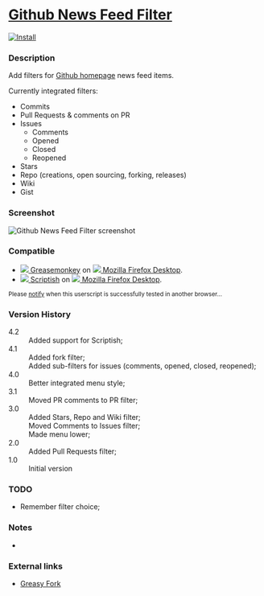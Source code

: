 # [Github News Feed Filter](https://github.com/jerone/UserScripts/tree/master/Github_News_Feed_Filter)

[![Install](https://raw.github.com/jerone/UserScripts/master/_resources/Install-button.jpg)](https://github.com/jerone/UserScripts/raw/master/Github_News_Feed_Filter/Github_News_Feed_Filter.user.js)

### Description

Add filters for [Github homepage](https://github.com) news feed items.

Currently integrated filters:
* Commits
* Pull Requests & comments on PR
* Issues
    * Comments
    * Opened
    * Closed
    * Reopened
* Stars
* Repo (creations, open sourcing, forking, releases)
* Wiki
* Gist

### Screenshot

![Github News Feed Filter screenshot](https://github.com/jerone/UserScripts/raw/master/Github_News_Feed_Filter/screenshot.jpg)

### Compatible

* [![](https://raw.github.com/jerone/UserScripts/master/_resources/Greasemonkey.png) Greasemonkey](https://addons.mozilla.org/firefox/addon/greasemonkey/) on [![](https://raw.github.com/jerone/UserScripts/master/_resources/Firefox.png) Mozilla Firefox Desktop](http://www.mozilla.org/en-US/firefox/fx/#desktop).
* [![](https://raw.github.com/jerone/UserScripts/master/_resources/Scriptish.png) Scriptish](https://addons.mozilla.org/firefox/addon/scriptish/) on [![](https://raw.github.com/jerone/UserScripts/master/_resources/Firefox.png) Mozilla Firefox Desktop](http://www.mozilla.org/en-US/firefox/fx/#desktop).

<sub>Please [notify](https://github.com/jerone/UserScripts/issues/new?title=Userscript%20%3Cname%3E%20%28%3Cversion%3E%29%20also%20works%20in%20%3Cbrowser%3E%20on%20%3Cdesktop/device%3E) when this userscript is successfully tested in another browser...</sub>

### Version History

<dl>
    <dt>4.2</dt>
        <dd>Added support for Scriptish;</dd>
    <dt>4.1</dt>
        <dd>Added fork filter;</dd>
        <dd>Added sub-filters for issues (comments, opened, closed, reopened);</dd>
    <dt>4.0</dt>
        <dd>Better integrated menu style;</dd>
    <dt>3.1</dt>
        <dd>Moved PR comments to PR filter;</dd>
    <dt>3.0</dt>
        <dd>Added Stars, Repo and Wiki filter;</dd>
        <dd>Moved Comments to Issues filter;</dd>
        <dd>Made menu lower;</dd>
    <dt>2.0</dt>
        <dd>Added Pull Requests filter;</dd>
    <dt>1.0</dt>
        <dd>Initial version</dd>
</dl> 

### TODO

* Remember filter choice;

### Notes

 -

### External links

* [Greasy Fork](https://greasyfork.org/scripts/171)
